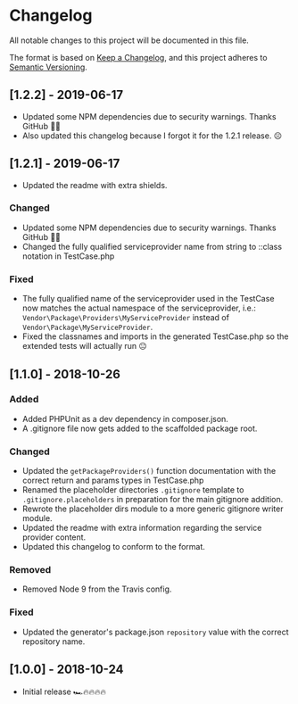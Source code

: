 # Changelog

All notable changes to this project will be documented in this file.

The format is based on [Keep a Changelog](https://keepachangelog.com/en/1.0.0/),
and this project adheres to [Semantic Versioning](https://semver.org/spec/v2.0.0.html).

## [1.2.2] - 2019-06-17

- Updated some NPM dependencies due to security warnings. Thanks GitHub 👍🏼
- Also updated this changelog because I forgot it for the 1.2.1 release. ☹️

## [1.2.1] - 2019-06-17

- Updated the readme with extra shields.

### Changed

- Updated some NPM dependencies due to security warnings. Thanks GitHub 👍🏼
- Changed the fully qualified serviceprovider name from string to ::class notation in TestCase.php

### Fixed

- The fully qualified name of the serviceprovider used in the TestCase now matches the actual namespace of the serviceprovider, i.e.: `Vendor\Package\Providers\MyServiceProvider` instead of `Vendor\Package\MyServiceProvider`.
- Fixed the classnames and imports in the generated TestCase.php so the extended tests will actually run 😐

## [1.1.0] - 2018-10-26

### Added

- Added PHPUnit as a dev dependency in composer.json.
- A .gitignore file now gets added to the scaffolded package root.

### Changed

- Updated the `getPackageProviders()` function documentation with the correct return and params types in TestCase.php
- Renamed the placeholder directories `.gitignore` template to `.gitignore.placeholders` in preparation for the main gitignore addition.
- Rewrote the placeholder dirs module to a more generic gitignore writer module.
- Updated the readme with extra information regarding the service provider content.
- Updated this changelog to conform to the format.

### Removed

- Removed Node 9 from the Travis config.

### Fixed

- Updated the generator's package.json `repository` value with the correct repository name.

## [1.0.0] - 2018-10-24

- Initial release 🏎🔥🔥🔥🔥